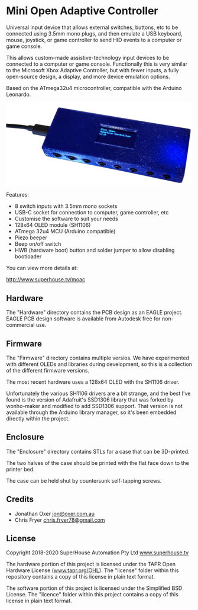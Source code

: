 Mini Open Adaptive Controller
==============================

Universal input device that allows external switches, buttons, etc
to be connected using 3.5mm mono plugs, and then emulate a USB
keyboard, mouse, joystick, or game controller to send HID events
to a computer or game console.

This allows custom-made assistive-technology input devices to be
connected to a computer or game console. Functionally this is very
similar to the Microsoft Xbox Adaptive Controller, but with fewer
inputs, a fully open-source design, a display, and more device emulation
options.

Based on the ATmega32u4 microcontroller, compatible with the Arduino
Leonardo.

![Mini Open Adaptive Controller](Images/MOAC-v1_1-oblique.jpg)

Features:

 * 8 switch inputs with 3.5mm mono sockets
 * USB-C socket for connection to computer, game controller, etc
 * Customise the software to suit your needs
 * 128x64 OLED module (SH1106)
 * ATmega 32u4 MCU (Arduino compatible)
 * Piezo beeper
 * Beep on/off switch
 * HWB (hardware boot) button and solder jumper to allow disabling bootloader

You can view more details at:

  http://www.superhouse.tv/moac


Hardware
--------
The "Hardware" directory contains the PCB design as an EAGLE project.
EAGLE PCB design software is available from Autodesk free for
non-commercial use.


Firmware
--------
The "Firmware" directory contains multiple versios. We have experimented
with different OLEDs and libraries during development, so this is a
collection of the different firmware versions.

The most recent hardware uses a 128x64 OLED with the SH1106 driver.

Unfortunately the various SH1106 drivers are a bit strange, and the best
I've found is the version of Adafruit's SSD1306 library that was forked
by wonho-maker and modified to add SSD1306 support. That version is not
available through the Arduino library manager, so it's been embedded
directly within the project.


Enclosure
---------
The "Enclosure" directory contains STLs for a case that can be
3D-printed.

The two halves of the case should be printed with the flat face down to
the printer bed.

The case can be held shut by countersunk self-tapping screws.


Credits
-------
 * Jonathan Oxer <jon@oxer.com.au>
 * Chris Fryer <chris.fryer78@gmail.com>


License
-------
Copyright 2018-2020 SuperHouse Automation Pty Ltd  www.superhouse.tv  

The hardware portion of this project is licensed under the TAPR Open
Hardware License (www.tapr.org/OHL). The "license" folder within this
repository contains a copy of this license in plain text format.

The software portion of this project is licensed under the Simplified
BSD License. The "licence" folder within this project contains a
copy of this license in plain text format.
